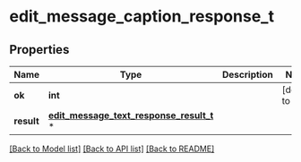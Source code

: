 # edit_message_caption_response_t

## Properties
Name | Type | Description | Notes
------------ | ------------- | ------------- | -------------
**ok** | **int** |  | [default to true]
**result** | [**edit_message_text_response_result_t**](edit_message_text_response_result.md) \* |  | 

[[Back to Model list]](../README.md#documentation-for-models) [[Back to API list]](../README.md#documentation-for-api-endpoints) [[Back to README]](../README.md)


